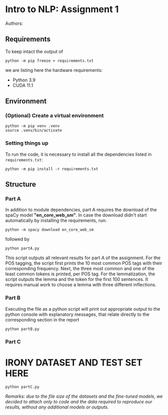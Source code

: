 # Intro to NLP: Assignment 1

Authors:

## Requirements
To keep intact the output of
```
python -m pip freeze > requirements.txt
```

we are listing here the hardware requirements:
- Python 3.9
- CUDA 11.1

## Environment
### (Optional) Create a virtual environment

```
python -m pip venv .venv
source .venv/bin/activate
```

### Setting things up
To run the code, it is necessary to install all the dependencies listed in
`requirements.txt`:

```
python -m pip install -r requirements.txt
```

## Structure
### Part A

In addition to module dependencies, part A requires the download of the spaCy
model **"en_core_web_sm"**. In case the download didn't start automatically by
installing the requirements, run:

```
python -m spacy download en_core_web_sm
```

followed by

```
python partA.py
```
This script outputs all relevant results for part A of the assignment. For the POS tagging, the script first prints the 10 most common POS tags with their corresponding frequency. Next, the three most common and one of the least common tokens is printed, per POS tag. For the lemmatization, the script outputs the lemma and the token for the first 100 sentences. It requires manual work to choose a lemma with three different inflections. 
### Part B

Executing the file as a python script will print out appropriate output to the python console with explanatory messages, that relate directly to the corresponding section in the report

```
python partB.py
```

### Part C

# IRONY DATASET AND TEST SET HERE

```
python partC.py
```

_Remarks: due to the file size of the datasets and the fine-tuned models, we
decided to attach only to code and the data required to reproduce our results,
without any additional models or outputs._
